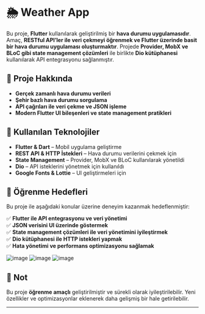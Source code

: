# 🌦️ Weather App

Bu proje, **Flutter** kullanılarak geliştirilmiş bir **hava durumu uygulamasıdır**. Amaç, **RESTful API’ler ile veri çekmeyi öğrenmek ve Flutter üzerinde basit bir hava durumu uygulaması oluşturmaktır**. Projede **Provider, MobX ve BLoC gibi state management çözümleri** ile birlikte **Dio kütüphanesi** kullanılarak API entegrasyonu sağlanmıştır.

## 📌 Proje Hakkında

- **Gerçek zamanlı hava durumu verileri**
- **Şehir bazlı hava durumu sorgulama**
- **API çağrıları ile veri çekme ve JSON işleme**
- **Modern Flutter UI bileşenleri ve state management pratikleri**

## 🔗 Kullanılan Teknolojiler

- **Flutter & Dart** – Mobil uygulama geliştirme  
- **REST API & HTTP İstekleri** – Hava durumu verilerini çekmek için  
- **State Management** – Provider, MobX ve BLoC kullanılarak yönetildi  
- **Dio** – API isteklerini yönetmek için kullanıldı  
- **Google Fonts & Lottie** – UI geliştirmeleri için  

## 🎯 Öğrenme Hedefleri

Bu proje ile aşağıdaki konular üzerine deneyim kazanmak hedeflenmiştir:

✅ **Flutter ile API entegrasyonu ve veri yönetimi**  
✅ **JSON verisini UI üzerinde göstermek**  
✅ **State management çözümleri ile veri yönetimini iyileştirmek**  
✅ **Dio kütüphanesi ile HTTP istekleri yapmak**  
✅ **Hata yönetimi ve performans optimizasyonu sağlamak**  



![image](https://github.com/user-attachments/assets/18385656-4802-4334-b723-b405a928067e)
![image](https://github.com/user-attachments/assets/f87e3f0f-5f21-4962-b31c-cce6ddf9c3b1)
![image](https://github.com/user-attachments/assets/1f9c4d8e-9f9b-4ad1-bdf6-9cdd748e6594)


## 📌 Not

Bu proje **öğrenme amaçlı** geliştirilmiştir ve sürekli olarak iyileştirilebilir. Yeni özellikler ve optimizasyonlar eklenerek daha gelişmiş bir hale getirilebilir.

---


